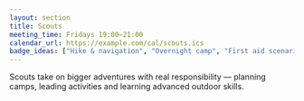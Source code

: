 ```yaml
---
layout: section
title: Scouts
meeting_time: Fridays 19:00–21:00
calendar_url: https://example.com/cal/scouts.ics
badge_ideas: ["Hike & navigation", "Overnight camp", "First aid scenarios", "Climbing session", "Canoeing intro", "STEM night: rockets"]
---
```

Scouts take on bigger adventures with real responsibility — planning camps,
leading activities and learning advanced outdoor skills.
